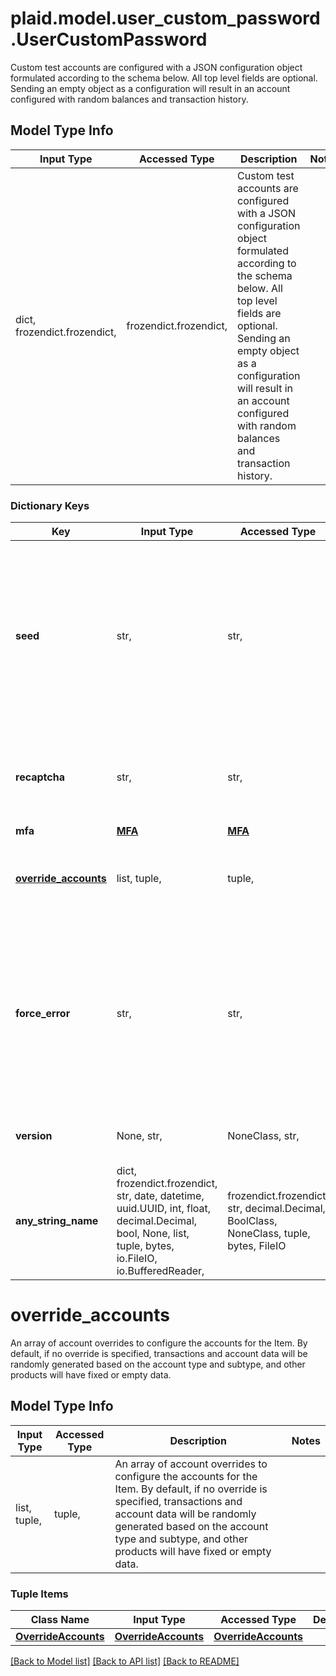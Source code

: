 # plaid.model.user_custom_password.UserCustomPassword

Custom test accounts are configured with a JSON configuration object formulated according to the schema below. All top level fields are optional. Sending an empty object as a configuration will result in an account configured with random balances and transaction history.

## Model Type Info
Input Type | Accessed Type | Description | Notes
------------ | ------------- | ------------- | -------------
dict, frozendict.frozendict,  | frozendict.frozendict,  | Custom test accounts are configured with a JSON configuration object formulated according to the schema below. All top level fields are optional. Sending an empty object as a configuration will result in an account configured with random balances and transaction history. | 

### Dictionary Keys
Key | Input Type | Accessed Type | Description | Notes
------------ | ------------- | ------------- | ------------- | -------------
**seed** | str,  | str,  | A seed, in the form of a string, that will be used to randomly generate account and transaction data, if this data is not specified using the &#x60;override_accounts&#x60; argument. If no seed is specified, the randomly generated data will be different each time.  Note that transactions data is generated relative to the Item&#x27;s creation date. Different Items created on different dates with the same seed for transactions data will have different dates for the transactions. The number of days between each transaction and the Item creation will remain constant. For example, an Item created on December 15 might show a transaction on December 14. An Item created on December 20, using the same seed, would show that same transaction occurring on December 19. | 
**recaptcha** | str,  | str,  | You may trigger a reCAPTCHA in Plaid Link in the Sandbox environment by using the recaptcha field. Possible values are &#x60;good&#x60; or &#x60;bad&#x60;. A value of &#x60;good&#x60; will result in successful Item creation and &#x60;bad&#x60; will result in a &#x60;RECAPTCHA_BAD&#x60; error to simulate a failed reCAPTCHA. Both values require the reCAPTCHA to be manually solved within Plaid Link. | 
**mfa** | [**MFA**](MFA.md) | [**MFA**](MFA.md) |  | 
**[override_accounts](#override_accounts)** | list, tuple,  | tuple,  | An array of account overrides to configure the accounts for the Item. By default, if no override is specified, transactions and account data will be randomly generated based on the account type and subtype, and other products will have fixed or empty data. | 
**force_error** | str,  | str,  | An error code to force on Item creation. Possible values are:  &#x60;\&quot;INSTITUTION_NOT_RESPONDING\&quot;&#x60; &#x60;\&quot;INSTITUTION_NO_LONGER_SUPPORTED\&quot;&#x60; &#x60;\&quot;INVALID_CREDENTIALS\&quot;&#x60; &#x60;\&quot;INVALID_MFA\&quot;&#x60; &#x60;\&quot;ITEM_LOCKED\&quot;&#x60; &#x60;\&quot;ITEM_LOGIN_REQUIRED\&quot;&#x60; &#x60;\&quot;ITEM_NOT_SUPPORTED\&quot;&#x60; &#x60;\&quot;INVALID_LINK_TOKEN\&quot;&#x60; &#x60;\&quot;MFA_NOT_SUPPORTED\&quot;&#x60; &#x60;\&quot;NO_ACCOUNTS\&quot;&#x60; &#x60;\&quot;PLAID_ERROR\&quot;&#x60; &#x60;\&quot;USER_INPUT_TIMEOUT\&quot;&#x60; &#x60;\&quot;USER_SETUP_REQUIRED\&quot;&#x60; | 
**version** | None, str,  | NoneClass, str,  | The version of the password schema to use, possible values are 1 or 2. The default value is 2. You should only specify 1 if you know it is necessary for your test suite. | [optional] 
**any_string_name** | dict, frozendict.frozendict, str, date, datetime, uuid.UUID, int, float, decimal.Decimal, bool, None, list, tuple, bytes, io.FileIO, io.BufferedReader,  | frozendict.frozendict, str, decimal.Decimal, BoolClass, NoneClass, tuple, bytes, FileIO | any string name can be used but the value must be the correct type | [optional]

# override_accounts

An array of account overrides to configure the accounts for the Item. By default, if no override is specified, transactions and account data will be randomly generated based on the account type and subtype, and other products will have fixed or empty data.

## Model Type Info
Input Type | Accessed Type | Description | Notes
------------ | ------------- | ------------- | -------------
list, tuple,  | tuple,  | An array of account overrides to configure the accounts for the Item. By default, if no override is specified, transactions and account data will be randomly generated based on the account type and subtype, and other products will have fixed or empty data. | 

### Tuple Items
Class Name | Input Type | Accessed Type | Description | Notes
------------- | ------------- | ------------- | ------------- | -------------
[**OverrideAccounts**](OverrideAccounts.md) | [**OverrideAccounts**](OverrideAccounts.md) | [**OverrideAccounts**](OverrideAccounts.md) |  | 

[[Back to Model list]](../../README.md#documentation-for-models) [[Back to API list]](../../README.md#documentation-for-api-endpoints) [[Back to README]](../../README.md)

